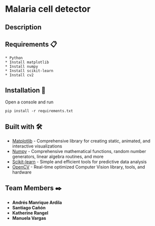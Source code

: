 # Malaria cell detector

## Description


## Requirements 📋
```
* Python
* Install matplotlib
* Install numpy
* Install scikit-learn
* Install cv2
```

## Installation 🔧
Open a console and run
```
pip install -r requirements.txt
```

## Built with 🛠️

* [Matplotlib](https://matplotlib.org/) - Comprehensive library for creating static, animated, and interactive visualizations
* [Numpy](https://numpy.org/) - Comprehensive mathematical functions, random number generators, linear algebra routines, and more
* [Scikit-learn](https://scikit-learn.org/) - Simple and efficient tools for predictive data analysis
* [OpenCV](https://opencv.org/) - Real-time optimized Computer Vision library, tools, and hardware

## Team Members ✒️

* **Andrés Manrique Ardila** 
* **Santiago Cañón** 
* **Katherine Rangel** 
* **Manuela Vargas**
